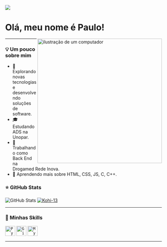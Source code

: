 ![](https://komarev.com/ghpvc/?username=Kohi-13&color=006bed)
# Olá, meu nome é Paulo!

<img src="https://raw.githubusercontent.com/MicaelliMedeiros/micaellimedeiros/master/image/computer-illustration.png" alt="ilustração de um computador" min-width="400px" max-width="400px" width="400px" align="right">

---
### 💡 Um pouco sobre mim

- 🤔 Explorando novas tecnologias e desenvolvendo soluções de software.
- 🎓 Estudando ADS na Unopar.
- 💼 Trabalhando como Back End na Drogamed Rede Inova.
- 🌱 Aprendendo mais sobre HTML, CSS, JS, C, C++.

### ⭐ GitHub Stats

![GitHub Stats](https://github-readme-stats.vercel.app/api?username=Kohi-13&theme=dracula&show_icons=true)
[![Kohi-13](https://github-readme-stats.vercel.app/api/top-langs/?username=Kohi-13&hide=html&layout=compact&theme=dracula)](https://github.com/anuraghazra/github-readme-stats)

--- 

### 🚀 Minhas Skills

<code><img height="32" src="https://raw.githubusercontent.com/jmnote/z-icons/master/svg/python.svg" alt="Python"/></code>
<code><img height="32" src="https://git-scm.com/images/logos/downloads/Git-Logo-White.svg" alt="Git"/></code>
<code><img height="32" src="https://www.vectorlogo.zone/logos/mysql/mysql-official.svg" alt="MySQL"/></code>

---
